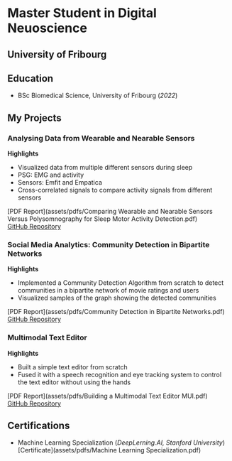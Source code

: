 # Master Student in Digital Neuoscience
## University of Fribourg


## Education
- BSc Biomedical Science, University of Fribourg (_2022_)



## My Projects

### Analysing Data from Wearable and Nearable Sensors
**Highlights**
- Visualized data from multiple different sensors during sleep
- PSG: EMG and activity
- Sensors: Emfit and Empatica
- Cross-correlated signals to compare activity signals from different sensors

[PDF Report](assets/pdfs/Comparing Wearable and Nearable Sensors Versus Polysomnography for Sleep Motor Activity Detection.pdf)  
[GitHub Repository](https://github.com/portmannh/data-analysis-biosensors)

### Social Media Analytics: Community Detection in Bipartite Networks
**Highlights**
- Implemented a Community Detection Algorithm from scratch to detect communities in a bipartite network of movie ratings and users
- Visualized samples of the graph showing the detected communities
  
[PDF Report](assets/pdfs/Community Detection in Bipartite Networks.pdf)  
[GitHub Repository](https://github.com/portmannh/SMA-Lboxd)

### Multimodal Text Editor
**Highlights**
- Built a simple text editor from scratch
- Fused it with a speech recognition and eye tracking system to control the text editor without using the hands

[PDF Report](assets/pdfs/Building a Multimodal Text Editor MUI.pdf)  
[GitHub Repository](https://github.com/portmannh/SR_Gaze_TextEditor)


## Certifications
- Machine Learning Specialization (_DeepLerning.AI, Stanford University_)
  [Certificate](assets/pdfs/Machine Learning Specialization.pdf)
